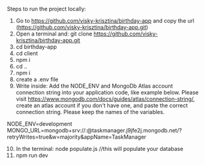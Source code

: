 Steps to run the project locally:

1. Go to https://github.com/visky-krisztina/birthday-app and copy the url (https://github.com/visky-krisztina/birthday-app.git)
2. Open a terminal and: git clone https://github.com/visky-krisztina/birthday-app.git
3. cd birthday-app
4. cd client
5. npm i
6. cd ..
7. npm i
8. create a .env file
9. Write inside: Add the NODE_ENV and MongoDb Atlas account connection string into your application code, like example below. Please visit https://www.mongodb.com/docs/guides/atlas/connection-string/, create an atlas account if you don't have one, and paste the correct connection string. Please keep the names of the variables.

NODE_ENV=development
MONGO_URL=mongodb+srv://<user>:<password>@taskmanager.j9jfe2j.mongodb.net/?retryWrites=true&w=majority&appName=TaskManager

10. In the terminal: node populate.js
    //this will populate your database
11. npm run dev
